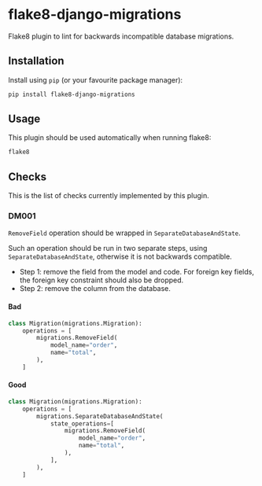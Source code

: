 # flake8-django-migrations

Flake8 plugin to lint for backwards incompatible database migrations.

## Installation

Install using `pip` (or your favourite package manager):

```sh
pip install flake8-django-migrations
```

## Usage

This plugin should be used automatically when running flake8:

```sh
flake8
```


## Checks

This is the list of checks currently implemented by this plugin.

### DM001

`RemoveField` operation should be wrapped in `SeparateDatabaseAndState`. 

Such an operation should be run in two separate steps, using `SeparateDatabaseAndState`, otherwise it is not backwards compatible.

* Step 1: remove the field from the model and code. For foreign key fields, the foreign key constraint should also be dropped.
* Step 2: remove the column from the database.

#### Bad

```python
class Migration(migrations.Migration):
    operations = [
        migrations.RemoveField(
            model_name="order",
            name="total",
        ),
    ]
```

#### Good

```python
class Migration(migrations.Migration):
    operations = [
        migrations.SeparateDatabaseAndState(
            state_operations=[
                migrations.RemoveField(
                    model_name="order",
                    name="total",
                ),
            ],
        ),
    ]
```

